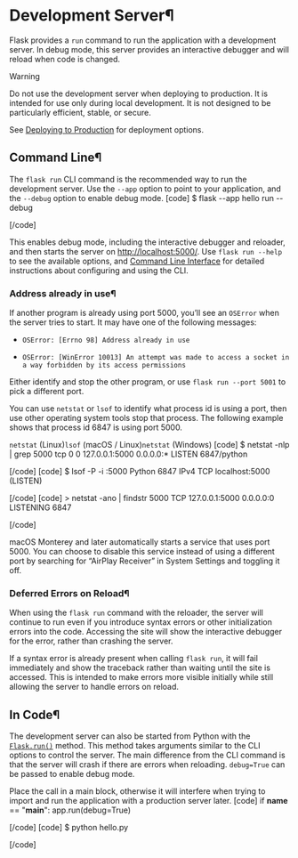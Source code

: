 # Development Server¶

Flask provides a `run` command to run the application with a development server. In debug mode, this server provides an interactive debugger and will reload when code is changed.

Warning

Do not use the development server when deploying to production. It is intended for use only during local development. It is not designed to be particularly efficient, stable, or secure.

See [Deploying to Production](../deploying/) for deployment options.

## Command Line¶

The `flask run` CLI command is the recommended way to run the development server. Use the `--app` option to point to your application, and the `--debug` option to enable debug mode.
[code] 
    $ flask --app hello run --debug
    
[/code]

This enables debug mode, including the interactive debugger and reloader, and then starts the server on <http://localhost:5000/>. Use `flask run --help` to see the available options, and [Command Line Interface](../cli/) for detailed instructions about configuring and using the CLI.

### Address already in use¶

If another program is already using port 5000, you’ll see an `OSError` when the server tries to start. It may have one of the following messages:

  * `OSError: [Errno 98] Address already in use`

  * `OSError: [WinError 10013] An attempt was made to access a socket in a way forbidden by its access permissions`




Either identify and stop the other program, or use `flask run --port 5001` to pick a different port.

You can use `netstat` or `lsof` to identify what process id is using a port, then use other operating system tools stop that process. The following example shows that process id 6847 is using port 5000.

`netstat` (Linux)`lsof` (macOS / Linux)`netstat` (Windows)
[code]
    $ netstat -nlp | grep 5000
    tcp 0 0 127.0.0.1:5000 0.0.0.0:* LISTEN 6847/python
    
[/code]
[code] 
    $ lsof -P -i :5000
    Python 6847 IPv4 TCP localhost:5000 (LISTEN)
    
[/code]
[code] 
    > netstat -ano | findstr 5000
    TCP 127.0.0.1:5000 0.0.0.0:0 LISTENING 6847
    
[/code]

macOS Monterey and later automatically starts a service that uses port 5000\. You can choose to disable this service instead of using a different port by searching for “AirPlay Receiver” in System Settings and toggling it off.

### Deferred Errors on Reload¶

When using the `flask run` command with the reloader, the server will continue to run even if you introduce syntax errors or other initialization errors into the code. Accessing the site will show the interactive debugger for the error, rather than crashing the server.

If a syntax error is already present when calling `flask run`, it will fail immediately and show the traceback rather than waiting until the site is accessed. This is intended to make errors more visible initially while still allowing the server to handle errors on reload.

## In Code¶

The development server can also be started from Python with the [`Flask.run()`](../api/#flask.Flask.run "flask.Flask.run") method. This method takes arguments similar to the CLI options to control the server. The main difference from the CLI command is that the server will crash if there are errors when reloading. `debug=True` can be passed to enable debug mode.

Place the call in a main block, otherwise it will interfere when trying to import and run the application with a production server later.
[code] 
    if __name__ == "__main__":
        app.run(debug=True)
    
[/code]
[code] 
    $ python hello.py
    
[/code]
